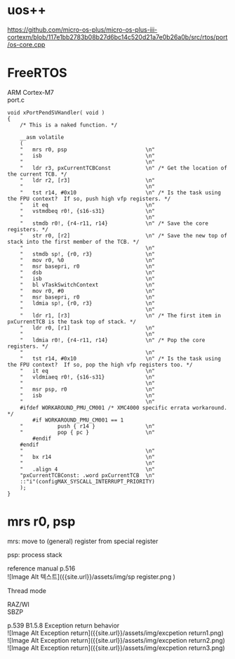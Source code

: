 uos++
==
https://github.com/micro-os-plus/micro-os-plus-iii-cortexm/blob/117e1bb2783b08b27d6bc14c520d21a7e0b26a0b/src/rtos/port/os-core.cpp  

FreeRTOS  
==
ARM Cortex-M7  
port.c
```
void xPortPendSVHandler( void )
{
	/* This is a naked function. */

	__asm volatile
	(
	"	mrs r0, psp							\n"
	"	isb									\n"
	"										\n"
	"	ldr	r3, pxCurrentTCBConst			\n" /* Get the location of the current TCB. */
	"	ldr	r2, [r3]						\n"
	"										\n"
	"	tst r14, #0x10						\n" /* Is the task using the FPU context?  If so, push high vfp registers. */
	"	it eq								\n"
	"	vstmdbeq r0!, {s16-s31}				\n"
	"										\n"
	"	stmdb r0!, {r4-r11, r14}			\n" /* Save the core registers. */
	"	str r0, [r2]						\n" /* Save the new top of stack into the first member of the TCB. */
	"										\n"
	"	stmdb sp!, {r0, r3}					\n"
	"	mov r0, %0 							\n"
	"	msr basepri, r0						\n"
	"	dsb									\n"
	"	isb									\n"
	"	bl vTaskSwitchContext				\n"
	"	mov r0, #0							\n"
	"	msr basepri, r0						\n"
	"	ldmia sp!, {r0, r3}					\n"
	"										\n"
	"	ldr r1, [r3]						\n" /* The first item in pxCurrentTCB is the task top of stack. */
	"	ldr r0, [r1]						\n"
	"										\n"
	"	ldmia r0!, {r4-r11, r14}			\n" /* Pop the core registers. */
	"										\n"
	"	tst r14, #0x10						\n" /* Is the task using the FPU context?  If so, pop the high vfp registers too. */
	"	it eq								\n"
	"	vldmiaeq r0!, {s16-s31}				\n"
	"										\n"
	"	msr psp, r0							\n"
	"	isb									\n"
	"										\n"
	#ifdef WORKAROUND_PMU_CM001 /* XMC4000 specific errata workaround. */
		#if WORKAROUND_PMU_CM001 == 1
	"			push { r14 }				\n"
	"			pop { pc }					\n"
		#endif
	#endif
	"										\n"
	"	bx r14								\n"
	"										\n"
	"	.align 4							\n"
	"pxCurrentTCBConst: .word pxCurrentTCB	\n"
	::"i"(configMAX_SYSCALL_INTERRUPT_PRIORITY)
	);
}
```

mrs r0, psp
==
mrs: move to (general) register from special register  

psp: process stack  

reference manual p.516  
![Image Alt 텍스트]({{site.url}}/assets/img/sp register.png )

Thread mode  

RAZ/WI  
SBZP  

p.539 B1.5.8 Exception return behavior  
![Image Alt Exception return]({{site.url}}/assets/img/excpetion return1.png)  
![Image Alt Exception return]({{site.url}}/assets/img/excpetion return2.png)  
![Image Alt Exception return]({{site.url}}/assets/img/excpetion return3.png)  

